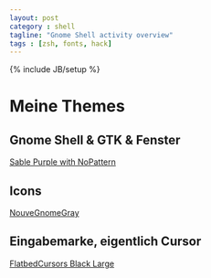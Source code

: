 ```yaml
---
layout: post
category : shell
tagline: "Gnome Shell activity overview"
tags : [zsh, fonts, hack]
---
```

{% include JB/setup %}
# Meine Themes

## Gnome Shell & GTK & Fenster

[Sable Purple with NoPattern](http://killhellokitty.deviantart.com/art/Sable-3-14-28-02192015-507996540)

## Icons

[NouveGnomeGray](http://tsujan.deviantart.com/art/nouveGnomeGray-300365158)

## Eingabemarke, eigentlich Cursor

[FlatbedCursors Black Large](http://gnome-look.org/content/show.php/Flatbed+Cursors?content=52027)
